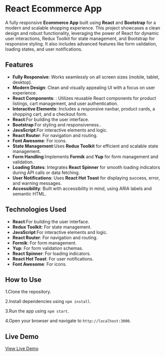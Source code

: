 # React Ecommerce App

A fully responsive **Ecommerce App** built using **React** and **Bootstrap** for a modern and scalable shopping experience. This project showcases a clean design and robust functionality, leveraging the power of React for dynamic user interactions, Redux Toolkit for state management, and Bootstrap for responsive styling. It also includes advanced features like form validation, loading states, and user notifications.

## Features
- **Fully Responsive**: Works seamlessly on all screen sizes (mobile, tablet, desktop).
- **Modern Design**: Clean and visually appealing UI with a focus on user experience.
- **React Components**: : Utilizes reusable React components for product listings, cart management, and user authentication.
- **Interactive Elements**:  Includes a responsive navbar, product cards, a shopping cart, and a checkout form.
- **React**:For building the user interface.
- **Bootstrap**:For styling and responsiveness..
- **JavaScript**:For interactive elements and logic.
- **React Router**: For navigation and routing.
- **Font Awesome**: For icons.
- **State Management**:Uses **Redux Toolkit** for efficient and scalable state management.
- **Form Handling**:Implements **Formik** and **Yup** for form management and validation.
- **Loading States**: Integrates **React Spinner** for smooth loading indicators during API calls or data fetching.
- **User Notifications**: Uses **React Hot Toast** for displaying success, error, and warning messages.
- **Accessibility**: Built with accessibility in mind, using ARIA labels and semantic HTML.

## Technologies Used
- **React**:For building the user interface.
- **Redux Toolkit**: For state management.
- **JavaScript**:For interactive elements and logic.
- **React Router**: For navigation and routing.
- **Formik**: For form management.
- **Yup**: For form validation schemas.
- **React Spinner**: For loading indicators.
- **React Hot Toast**: For user notifications.
- **Font Awesome**: For icons.

## How to Use
1.Clone the repository. 

2.Install dependencies using `npm install`. 

3.Run the app using `npm start`. 

4.Open your browser and navigate to `http://localhost:3000`.

## Live Demo
[View Live Demo](https://mohamed-elfar.github.io/E-Commerce/)

